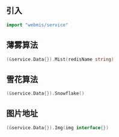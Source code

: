 ## 引入
```go
import "webmis/service"
```

## 薄雾算法
```go
(&service.Data{}).Mist(redisName string)
```

## 雪花算法
```go
(&service.Data{}).Snowflake()
```

## 图片地址
```go
(&service.Data{}).Img(img interface{})
```
